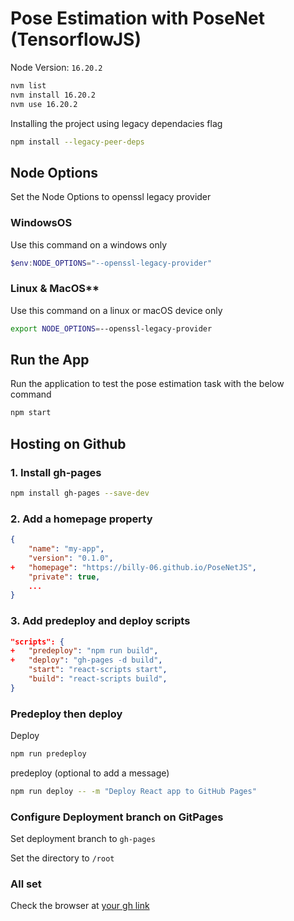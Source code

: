 # Pose Estimation with PoseNet (TensorflowJS)

Node Version: `16.20.2`

```bash
nvm list
nvm install 16.20.2
nvm use 16.20.2
```

Installing the project using legacy dependacies flag

```bash
npm install --legacy-peer-deps
```

## Node Options

Set the Node Options to openssl legacy provider

### WindowsOS

Use this command on a windows only

```powershell
$env:NODE_OPTIONS="--openssl-legacy-provider"
```

### Linux & MacOS\*\*

Use this command on a linux or macOS device only

```bash
export NODE_OPTIONS=--openssl-legacy-provider
```

## Run the App

Run the application to test the pose estimation task with the below command

```bash
npm start
```

## Hosting on Github

### 1. Install gh-pages

```bash
npm install gh-pages --save-dev
```

### 2. Add a homepage property

```json
{
    "name": "my-app",
    "version": "0.1.0",
+   "homepage": "https://billy-06.github.io/PoseNetJS",
    "private": true,
    ...
}
```

### 3. Add predeploy and deploy scripts

```json
"scripts": {
+   "predeploy": "npm run build",
+   "deploy": "gh-pages -d build",
    "start": "react-scripts start",
    "build": "react-scripts build",
}
```

### Predeploy then deploy

Deploy

```bash
npm run predeploy
```

predeploy (optional to add a message)

```bash
npm run deploy -- -m "Deploy React app to GitHub Pages"
```

### Configure Deployment branch on GitPages

Set deployment branch to `gh-pages`

Set the directory to `/root`

### All set

Check the browser at [your gh link](https://billy-06.github.io/PoseNetJS)
